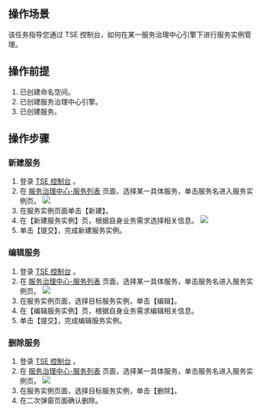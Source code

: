 
 ## 操作场景

该任务指导您通过 TSE 控制台，如何在某一服务治理中心引擎下进行服务实例管理。

## 操作前提
1. 已创建命名空间。
2. 已创建服务治理中心引擎。
3. 已创建服务。
## 操作步骤
### 新建服务
1. 登录 [TSE 控制台](https://console.cloud.tencent.com/tse) 。
2. 在 [服务治理中心-服务列表](https://console.cloud.tencent.com/tse/governance?rid=33) 页面，选择某一具体服务，单击服务名进入服务实例页。
![](https://main.qcloudimg.com/raw/cde97e7d6c055c438afd436fa53a315b.png)
3. 在服务实例页面单击【新建】。
4.  在【新建服务实例】页，根据自身业务需求选择相关信息。
![](https://main.qcloudimg.com/raw/d59a0e77ef2e74356f761a71f6932c1d.png)
5. 单击【提交】，完成新建服务实例。
### 编辑服务
1. 登录 [TSE 控制台](https://console.cloud.tencent.com/tse) 。
2. 在 [服务治理中心-服务列表](https://console.cloud.tencent.com/tse/governance?rid=33) 页面，选择某一具体服务，单击服务名进入服务实例页。
![](https://main.qcloudimg.com/raw/cde97e7d6c055c438afd436fa53a315b.png)
3. 在服务实例页面，选择目标服务实例，单击【编辑】。
4.  在【编辑服务实例】页，根据自身业务需求编辑相关信息。
5. 单击【提交】，完成编辑服务实例。
### 删除服务
1. 登录 [TSE 控制台](https://console.cloud.tencent.com/tse) 。
2. 在 [服务治理中心-服务列表](https://console.cloud.tencent.com/tse/governance?rid=33) 页面，选择某一具体服务，单击服务名进入服务实例页。
![](https://main.qcloudimg.com/raw/cde97e7d6c055c438afd436fa53a315b.png)
3. 在服务实例页面，选择目标服务实例，单击【删除】。
4. 在二次弹窗页面确认删除。

